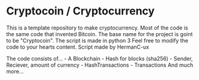 # Cryptocoin / Cryptocurrency
 This is a template repository to make cryptocurrency. Most of the code is the same code that invented Bitcoin. The base name for the project is goint to be "Cryptocoin". The script is made in python 3 Feel free to modify the code to your hearts content. Script made by HermanC-ux
 
 The code consists of...
    - A Blockchain
    - Hash for blocks (sha256)
    - Sender, Reciever, amount of currency
    - HashTransactions
    - Transactions
 And much more...

